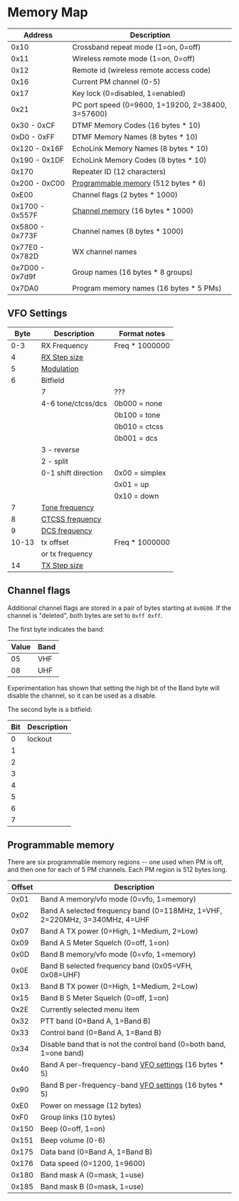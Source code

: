 # Memory Map

| Address         | Description                                                 |
|-----------------|-------------------------------------------------------------|
| 0x10            | Crossband repeat mode (1=on, 0=off)                         |
| 0x11            | Wireless remote mode  (1=on, 0=off)                         |
| 0x12            | Remote id (wireless remote access code)                     |
| 0x16            | Current PM channel (0-5)                                    |
| 0x17            | Key lock (0=disabled, 1=enabled)                            |
| 0x21            | PC port speed (0=9600, 1=19200, 2=38400, 3=57600)           |
| 0x30 - 0xCF     | DTMF Memory Codes (16 bytes * 10)                           |
| 0xD0 - 0xFF     | DTMF Memory Names (8 bytes * 10)                            |
| 0x120 - 0x16F   | EchoLink Memory Names (8 bytes * 10)                        |
| 0x190 - 0x1DF   | EchoLink Memory Codes (8 bytes * 10)                        |
| 0x170           | Repeater ID (12 characters)                                 |
| 0x200 - 0xC00   | [Programmable memory](#programmable-memory) (512 bytes * 6) |
| 0xE00           | Channel flags (2 bytes * 1000)                              |
| 0x1700 - 0x557F | [Channel memory](#vfo-settings) (16 bytes * 1000)           |
| 0x5800 - 0x773F | Channel names (8 bytes * 1000)                              |
| 0x77E0 - 0x782D | WX channel names                                            |
| 0x7D00 - 0x7d9f | Group names (16 bytes * 8 groups)                           |
| 0x7DA0          | Program memory names (16 bytes * 5 PMs)                     |

## VFO Settings

| Byte  | Description                             | Format notes
|-------|-----------------------------------------|----------------|
| 0-3   | RX Frequency                            | Freq * 1000000 |
| 4     | [RX Step size](tables/step_size.md)     |                |
| 5     | [Modulation](tables/mode.md)            |                |
| 6     | Bitfield                                |                |
|       | 7                                       | ???            |
|       | 4-6 tone/ctcss/dcs                      | 0b000 = none   |
|       |                                         | 0b100 = tone   |
|       |                                         | 0b010 = ctcss  |
|       |                                         | 0b001 = dcs    |
|       | 3 - reverse                             |                |
|       | 2 - split                               |                |
|       | 0-1 shift direction                     | 0x00 = simplex |
|       |                                         | 0x01 = up      |
|       |                                         | 0x10 = down    |
| 7     | [Tone frequency](tables/tone_ctcss.md)  |                |
| 8     | [CTCSS frequency](tables/tone_ctcss.md) |                |
| 9     | [DCS frequency](tables/dcs.md)          |                |
| 10-13 | tx offset                               | Freq * 1000000 |
|       | or tx frequency                         |                |
| 14    | [TX Step size](tables/step_size.md)     |                |

## Channel flags

Additional channel flags are stored in a pair of bytes starting at `0x0E00`.
If the channel is "deleted", both bytes are set to `0xff 0xff`.

The first byte indicates the band:

| Value | Band |
|-------|------|
| 05    | VHF  |
| 08    | UHF  |

Experimentation has shown that setting the high bit of the Band byte
will disable the channel, so it can be used as a disable.

The second byte is a bitfield:

| Bit | Description |
|-----|-------------|
| 0   | lockout     |
| 1   |             |
| 2   |             |
| 3   |             |
| 4   |             |
| 5   |             |
| 6   |             |
| 7   |             |

## Programmable memory

There are six programmable memory regions -- one used when PM is off, and then one for each of 5 PM channels. Each PM region is 512 bytes long.


| Offset | Description                                                            |
|--------|------------------------------------------------------------------------|
| 0x01   | Band A memory/vfo mode (0=vfo, 1=memory)                               |
| 0x02   | Band A selected frequency band (0=118MHz, 1=VHF, 2=220MHz, 3=340MHz, 4=UHF |
| 0x07   | Band A TX power (0=High, 1=Medium, 2=Low)                              |
| 0x09   | Band A S Meter Squelch (0=off, 1=on)                                   |
| 0x0D   | Band B memory/vfo mode  (0=vfo, 1=memory)                              |
| 0x0E   | Band B selected frequency band (0x05=VFH, 0x08=UHF)                    |
| 0x13   | Band B TX power  (0=High, 1=Medium, 2=Low)                             |
| 0x15   | Band B S Meter Squelch (0=off, 1=on)                                   |
| 0x2E   | Currently selected menu item                                           |
| 0x32   | PTT band (0=Band A, 1=Band B)                                          |
| 0x33   | Control band  (0=Band A, 1=Band B)                                     |
| 0x34   | Disable band that is not the control band (0=both band, 1=one band)    |
| 0x40   | Band A per-frequency-band [VFO settings](#vfo-settings) (16 bytes * 5) |
| 0x90   | Band B per-frequency-band [VFO settings](#vfo-settings) (16 bytes * 5) |
| 0xE0   | Power on message (12 bytes)                                            |
| 0xF0   | Group links (10 bytes)                                                 |
| 0x150  | Beep (0=off, 1=on)                                                     |
| 0x151  | Beep volume (0-6)                                                      |
| 0x175  | Data band (0=Band A, 1=Band B)                                         |
| 0x176  | Data speed (0=1200, 1=9600)                                            |
| 0x180  | Band mask A (0=mask, 1=use)                                            |
| 0x185  | Band mask B (0=mask, 1=use)                                            |

